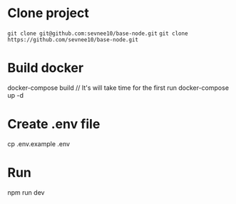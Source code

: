 # Clone project
`git clone git@github.com:sevnee10/base-node.git`
`git clone https://github.com/sevnee10/base-node.git`

# Build docker
docker-compose build // It's will take time for the first run
docker-compose up -d

# Create .env file
cp .env.example .env

# Run
npm run dev
